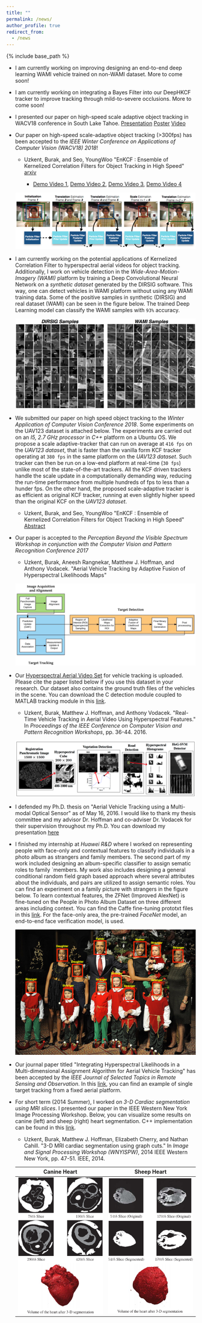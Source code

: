 ```yaml
---
title: ""
permalink: /news/
author_profile: true
redirect_from:
  - /news
---
```


{% include base_path %}

- I am currently working on improving designing an end-to-end deep learning WAMI vehicle trained on non-WAMI dataset. More to come soon!

- I am currently working on integrating a Bayes Filter into our DeepHKCF tracker to improve tracking through mild-to-severe occlusions. More to come soon!

- I presented our paper on high-speed scale adaptive object tracking in WACV18 conference in South Lake Tahoe. [Presentation](files/WACV18_Presentation.pdf) [Poster](files/WACV18_Poster.pdf) [Video](https://www.youtube.com/watch?v=xLjLc0eVqLU)

- Our paper on high-speed scale-adaptive object tracking (>300fps) has been accepted to the *IEEE Winter Conference on Applications of Computer Vision (WACV18) 2018*!

	- Uzkent, Burak, and Seo, YoungWoo "EnKCF : Ensemble of Kernelized Correlation Filters for Object Tracking in High Speed" [arxiv](https://arxiv.org/pdf/1801.06729.pdf)

        - [Demo Video 1](https://www.youtube.com/embed/dWeIbECiVkY?ecver=1), [Demo Video 2](https://www.youtube.com/embed/ZCnAjxJkseY?ecver=1), [Demo Video 3](https://www.youtube.com/embed/hAxA903YH2Y?ecver=1), [Demo Video 4](https://www.youtube.com/embed/h-yXx1A2dL0?ecver=1)

	![Tracking_Framework](../images/EnKCF_Framework.png)

- I am currently working on the potential applications of Kernelized Correlation Filter to hyperspectral aerial videos for object tracking. Additionally, I work on vehicle detection in the *Wide-Area-Motion-Imagery (WAMI)* platform by training a Deep Convolutional Neural Network on a *synthetic dataset* generated by the DIRSIG software. This way, one can detect vehicles in WAMI platform without using any WAMI training data. Some of the positive samples in synthetic (DIRSIG) and real dataset (WAMI) can be seen in the figure below. The trained Deep Learning model can classify the WAMI samples with `93%` accuracy.

	![positive_samples](../images/positives_vehicle_detection.jpg)

- We submitted our paper on high speed object tracking to the *Winter Application of Computer Vision Conference 2018*. Some experiments on the UAV123 dataset is attached below. The experiments are carried out on an *I5, 2.7 GHz processor* in *C++* platform on a Ubuntu OS. We propose a scale adaptive-tracker that can run on average at `416 fps` on the *UAV123 dataset*, that is faster than the vanilla form KCF tracker operating at `380 fps` in the same platform on the *UAV123 dataset*. Such tracker can then be run on a low-end platform at real-time (`30 fps`) unlike most of the state-of-the-art trackers. All the KCF driven trackers handle the scale update in a computationally demanding way, reducing the run-time performance from multiple hundreds of fps to less than a hunder fps. On the other hand, the proposed scale-adaptive tracker is as efficient as original KCF tracker, running at even slightly higher speed than the original KCF on the *UAV123 dataset*.

	- Uzkent, Burak, and Seo, YoungWoo "EnKCF : Ensemble of Kernelized Correlation Filters for Object Tracking in High Speed" [Abstract](abstract_wacv18.pdf)

- Our paper is accepted to the *Perception Beyond the Visible Spectrum Workshop in conjunction with the Computer Vision and Pattern Recognition Conference 2017*
	
	- Uzkent, Burak, Aneesh Rangnekar, Matthew J. Hoffman, and Anthony Vodacek. "Aerial Vehicle Tracking by Adaptive Fusion of Hyperspectral Likelihoods Maps"

	![Tracking_Framework](../images/CVPRW17_Tracking.png)

- Our [Hyperspectral Aerial Video Set](https://buzkent86.github.io/datasets/) for vehicle tracking is uploaded. Please cite the paper listed below if you use this dataset in your research. Our dataset also contains the ground truth files of the vehicles in the scene. You can download the C detection module coupled to MATLAB tracking module in this [link](https://github.com/buzkent86/CVPRW17_Paper_Code).

	- Uzkent, Burak, Matthew J. Hoffman, and Anthony Vodacek. "Real-Time Vehicle Tracking in Aerial Video Using Hyperspectral Features." In *Proceedings of the IEEE Conference on Computer Vision and Pattern Recognition Workshops*, pp. 36-44. 2016.

	![Tracking_Framework](../images/CVPRW16_Tracking.png)

- I defended my Ph.D. thesis on "Aerial Vehicle Tracking using a Multi-modal Optical Sensor" as of May 16, 2016. I would like to thank my thesis committee and my advisor Dr. Hoffman and co-adviser Dr. Vodacek for their supervision throughout my Ph.D. You can download my presentation [here](../files/Thesis.Defense.pdf)

- I finished my internship at *Huawei R&D* where I worked on representing people with face-only and contextual features to classify individuals in a photo album as strangers and family members. The second part of my work included designing an album-specific classifier to assign sematic roles to family `members. My work also includes designing a general conditional random field graph based approach where several attributes about the individuals, and pairs are utilized to assign semantic roles. You can find an experiment on a family picture with strangers in the figure below. To learn contextual features, the ZFNet (Improved AlexNet) is fine-tuned on the People in Photo Album Dataset on three different areas including context. You can find the Caffe fine-tuning prototxt files in this [link](https://github.com/buzkent86/AlexNet_FineTuned_PersonRecognition). For the face-only area, the pre-trained *FaceNet* model, an end-to-end face verification model, is used.

	![obama_family](../images/Obama_Family.jpg)

- Our journal paper titled "Integrating Hyperspectral Likelihoods in a Multi-dimensional Assignment Algorithm for Aerial Vehicle Tracking" has been accepted by the *IEEE Journal of Selected Topics in Remote Sensing and Observation*. In this [link](https://www.youtube.com/watch?v=scRQjEMGSRE), you can find an example of single target tracking from a fixed aerial platform.

- For short term (2014 Summer), I worked on *3-D Cardiac segmentation using MRI slices*. I presented our paper in the IEEE Western New York Image Processing Workshop. Below, you can visualize some results on canine (left) and sheep (right) heart segmentation. C++ implementation can be found in this [link](https://github.com/buzkent86/3D_MRI_Segmentation).

	- Uzkent, Burak, Matthew J. Hoffman, Elizabeth Cherry, and Nathan Cahill. "3-D MRI cardiac segmentation using graph cuts." In *Image and Signal Processing Workshop (WNYISPW)*, 2014 IEEE Western New York, pp. 47-51. IEEE, 2014.

	Canine Heart             |  Sheep Heart
	:-------------------------:|:-------------------------:
	![canine_heart](../images/Canine_Heart_Segmentation.png)  |  ![sheep_heart](../images/Sheep_Heart_Segmentation.png)
